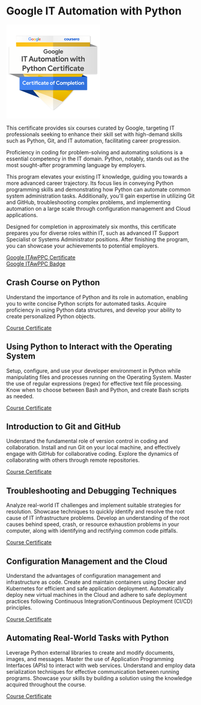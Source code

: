 # Google IT Automation with Python

<img src="/Google%20ITAwPPC.png" alt="Google ITAwPPC Badge" width="250" />

This certificate provides six courses curated by Google, targeting IT professionals seeking to enhance their skill set with high-demand skills such as Python, Git, and IT automation, facilitating career progression.

Proficiency in coding for problem-solving and automating solutions is a essential competency in the IT domain. Python, notably, stands out as the most sought-after programming language by employers.

This program elevates your existing IT knowledge, guiding you towards a more advanced career trajectory. Its focus lies in conveying Python programming skills and demonstrating how Python can automate common system administration tasks. Additionally, you'll gain expertise in utilizing Git and GitHub, troubleshooting complex problems, and implementing automation on a large scale through configuration management and Cloud applications.

Designed for completion in approximately six months, this certificate prepares you for diverse roles within IT, such as advanced IT Support Specialist or Systems Administrator positions. After finishing the program, you can showcase your achievements to potential employers.

[Google ITAwPPC Certificate](https://www.coursera.org/account/accomplishments/professional-cert/JQMS5KPDSG68) <br/>
[Google ITAwPPC Badge](https://www.credly.com/badges/810fa8d0-46a9-4cbe-98a5-cbf1367329c3)

## Crash Course on Python

Understand the importance of Python and its role in automation, enabling you to write concise Python scripts for automated tasks. Acquire proficiency in using Python data structures, and develop your ability to create personalized Python objects.

[Course Certificate](https://www.coursera.org/account/accomplishments/verify/MC3RK3KXHHVL)

## Using Python to Interact with the Operating System

Setup, configure, and use your developer environment in Python while manipulating files and processes running on the Operating System. Master the use of regular expressions (regex) for effective text file processing. Know when to choose between Bash and Python, and create Bash scripts as needed.

[Course Certificate](https://www.coursera.org/account/accomplishments/verify/NQW7HPLBLNWW)

## Introduction to Git and GitHub

Understand the fundamental role of version control in coding and collaboration. Install and run Git on your local machine, and effectively engage with GitHub for collaborative coding. Explore the dynamics of collaborating with others through remote repositories.

[Course Certificate](https://www.coursera.org/account/accomplishments/verify/3QTGR27377ZW)

## Troubleshooting and Debugging Techniques

Analyze real-world IT challenges and implement suitable strategies for resolution. Showcase techniques to quickly identify and resolve the root cause of IT infrastructure problems. Develop an understanding of the root causes behind speed, crash, or resource exhaustion problems in your computer, along with identifying and rectifying common code pitfalls.

[Course Certificate](https://www.coursera.org/account/accomplishments/verify/US99CPC8AAUK)

## Configuration Management and the Cloud

Understand the advantages of configuration management and infrastructure as code. Create and maintain containers using Docker and Kubernetes for efficient and safe application deployment. Automatically deploy new virtual machines in the Cloud and adhere to safe deployment practices following Continuous Integration/Continuous Deployment (CI/CD) principles.

[Course Certificate](https://www.coursera.org/account/accomplishments/verify/92NDR8EL8HAN)

## Automating Real-World Tasks with Python

Leverage Python external libraries to create and modify documents, images, and messages. Master the use of Application Programming Interfaces (APIs) to interact with web services. Understand and employ data serialization techniques for effective communication between running programs. Showcase your skills by building a solution using the knowledge acquired throughout the course.

[Course Certificate](https://www.coursera.org/account/accomplishments/verify/V2KVWKTTUG54)
